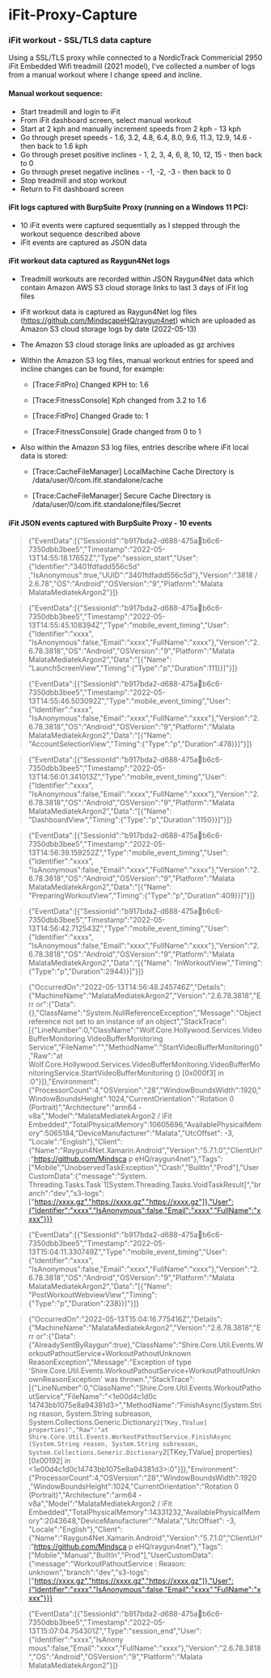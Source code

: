 # iFit-Proxy-Capture
### iFit workout - SSL/TLS data capture

Using a SSL/TLS proxy while connected to a NordicTrack Commericial 2950 iFit Embedded Wifi treadmill (2021 model), I've collected a number of logs from a manual workout where I change speed and incline.

#### Manual workout sequence:

- Start treadmill and login to iFit
- From iFit dashboard screen, select manual workout
- Start at 2 kph and manually increment speeds from 2 kph - 13 kph
- Go through preset speeds - 1.6, 3.2, 4.8, 6.4, 8.0, 9.6, 11.3, 12.9, 14.6 - then back to 1.6 kph
- Go through preset positive inclines - 1, 2, 3, 4, 6, 8, 10, 12, 15 - then back to 0
- Go through preset negative inclines - -1, -2, -3 - then back to 0
- Stop treadmill and stop workout
- Return to Fit dashboard screen

#### iFit logs captured with BurpSuite Proxy (running on a Windows 11 PC):

- 10 iFit events were captured sequentially as I stepped through the workout sequence described above
- iFit events are captured as JSON data

#### iFit workout data captured as Raygun4Net logs

- Treadmill workouts are recorded within JSON Raygun4Net data which contain Amazon AWS S3 cloud storage links to last 3 days of iFit log files
- iFit workout data is captured as Raygun4Net log files (https://github.com/MindscapeHQ/raygun4net) which are uploaded as Amazon S3 cloud storage logs by date (2022-05-13)
- The Amazon S3 cloud storage links are uploaded as gz archives
- Within the Amazon S3 log files, manual workout entries for speed and incline changes can be found, for example:

  - [Trace:FitPro] Changed KPH to: 1.6
  - [Trace:FitnessConsole] Kph changed from 3.2 to 1.6

  - [Trace:FitPro] Changed Grade to: 1
  - [Trace:FitnessConsole] Grade changed from 0 to 1

- Also within the Amazon S3 log files, entries describe where iFit local data is stored:

  - [Trace:CacheFileManager] LocalMachine Cache Directory is /data/user/0/com.ifit.standalone/cache

  - [Trace:CacheFileManager] Secure Cache Directory is /data/user/0/com.ifit.standalone/files/Secret

#### iFit JSON events captured with BurpSuite Proxy - 10 events

> {"EventData":[{"SessionId":"b917bda2-d688-475ab6c6-7350dbb3bee5","Timestamp":"2022-05-13T14:55:18.17652Z","Type":"session_start","User":{"Identifier":"3401fdfadd556c5d"
,"IsAnonymous":true,"UUID":"3401fdfadd556c5d"},"Version":"3818 / 2.6.78","OS":"Android","OSVersion":"9","Platform":"Malata 
MalataMediatekArgon2"}]}

> {"EventData":[{"SessionId":"b917bda2-d688-475ab6c6-7350dbb3bee5","Timestamp":"2022-05-13T14:55:45.108394Z","Type":"mobile_event_timing","User":{"Identifier":"xxxx",
"IsAnonymous":false,"Email":"xxxx","FullName":"xxxx"},"Version":"2.6.78.3818","OS":"Android","OSVersion":"9","Platform":"Malata MalataMediatekArgon2","Data":"[{\"Name\":
\"LaunchScreenView\",\"Timing\":{\"Type\":\"p\",\"Duration\":111}}]"}]}

> {"EventData":[{"SessionId":"b917bda2-d688-475ab6c6-7350dbb3bee5","Timestamp":"2022-05-13T14:55:46.503092Z","Type":"mobile_event_timing","User":{"Identifier":"xxxx",
"IsAnonymous":false,"Email":"xxxx","FullName":"xxxx"},"Version":"2.6.78.3818","OS":"Android","OSVersion":"9","Platform":"Malata MalataMediatekArgon2","Data":"[{\"Name\":
\"AccountSelectionView\",\"Timing\":{\"Type\":\"p\",\"Duration\":478}}]"}]}

> {"EventData":[{"SessionId":"b917bda2-d688-475ab6c6-7350dbb3bee5","Timestamp":"2022-05-13T14:56:01.341013Z","Type":"mobile_event_timing","User":{"Identifier":"xxxx",
"IsAnonymous":false,"Email":"xxxx","FullName":"xxxx"},"Version":"2.6.78.3818","OS":"Android","OSVersion":"9","Platform":"Malata MalataMediatekArgon2","Data":"[{\"Name\":
\"DashboardView\",\"Timing\":{\"Type\":\"p\",\"Duration\":1150}}]"}]}

> {"EventData":[{"SessionId":"b917bda2-d688-475ab6c6-7350dbb3bee5","Timestamp":"2022-05-13T14:56:39.159252Z","Type":"mobile_event_timing","User":{"Identifier":"xxxx",
"IsAnonymous":false,"Email":"xxxx","FullName":"xxxx"},"Version":"2.6.78.3818","OS":"Android","OSVersion":"9","Platform":"Malata MalataMediatekArgon2","Data":"[{\"Name\":
\"PreparingWorkoutView\",\"Timing\":{\"Type\":\"p\",\"Duration\":409}}]"}]}

> {"EventData":[{"SessionId":"b917bda2-d688-475ab6c6-7350dbb3bee5","Timestamp":"2022-05-13T14:56:42.712543Z","Type":"mobile_event_timing","User":{"Identifier":"xxxx",
"IsAnonymous":false,"Email":"xxxx","FullName":"xxxx"},"Version":"2.6.78.3818","OS":"Android","OSVersion":"9","Platform":"Malata MalataMediatekArgon2","Data":"[{\"Name\":
\"InWorkoutView\",\"Timing\":{\"Type\":\"p\",\"Duration\":2944}}]"}]}

> {"OccurredOn":"2022-05-13T14:56:48.245746Z","Details":{"MachineName":"MalataMediatekArgon2","Version":"2.6.78.3818","Err
or":{"Data":{},"ClassName":"System.NullReferenceException","Message":"Object reference not set to an instance of an 
object","StackTrace":[{"LineNumber":0,"ClassName":"Wolf.Core.Hollywood.Services.VideoBufferMonitoring.VideoBufferMonitoring
Service","FileName":"<a3dcaf78efc2480da7cb2765e39ff8cc>","MethodName":"StartVideoBufferMonitoring()","Raw":"at Wolf.Core.Hollywood.Services.VideoBufferMonitoring.VideoBufferMonitoringService.StartVideoBufferMonitoring () [0x000f3] in 
<a3dcaf78efc2480da7cb2765e39ff8cc>:0"}]},"Environment":{"ProcessorCount":4,"OSVersion":"28","WindowBoundsWidth":1920,"
WindowBoundsHeight":1024,"CurrentOrientation":"Rotation 0 (Portrait)","Architecture":"arm64 -
v8a","Model":"MalataMediatekArgon2 / iFit 
Embedded","TotalPhysicalMemory":10605696,"AvailablePhysicalMemory":5065184,"DeviceManufacturer":"Malata","UtcOffset": -3,
"Locale":"English"},"Client":{"Name":"Raygun4Net.Xamarin.Android","Version":"5.7.1.0","ClientUrl":"https://github.com/Mindsca p
eHQ/raygun4net"},"Tags":["Mobile","UnobservedTaskException","Crash","BuiltIn","Prod"],"UserCustomData":{"message":"System.
Threading.Tasks.Task`1[System.Threading.Tasks.VoidTaskResult]","branch":"dev","s3-logs":["https://xxxx.gz","https://xxxx.gz","https://xxxx.gz"]},"User":{"Identifier":"xxxx","IsAnonymous":false,"Email":"xxxx","FullName":"xxxx"}}}

> {"EventData":[{"SessionId":"b917bda2-d688-475ab6c6-7350dbb3bee5","Timestamp":"2022-05-13T15:04:11.330749Z","Type":"mobile_event_timing","User":{"Identifier":"xxxx",
"IsAnonymous":false,"Email":"xxxx","FullName":"xxxx"},"Version":"2.6.78.3818","OS":"Android","OSVersion":"9","Platform":"Malata MalataMediatekArgon2","Data":"[{\"Name\":
\"PostWorkoutWebviewView\",\"Timing\":{\"Type\":\"p\",\"Duration\":238}}]"}]}

> {"OccurredOn":"2022-05-13T15:04:16.775416Z","Details":{"MachineName":"MalataMediatekArgon2","Version":"2.6.78.3818","Err
or":{"Data":{"AlreadySentByRaygun":true},"ClassName":"Shire.Core.Util.Events.WorkoutPathoutService+WorkoutPathoutUnknown
ReasonException","Message":"Exception of type 
'Shire.Core.Util.Events.WorkoutPathoutService+WorkoutPathoutUnknownReasonException' was 
thrown.","StackTrace":[{"LineNumber":0,"ClassName":"Shire.Core.Util.Events.WorkoutPathoutService","FileName":"<1e00d4c1d0c
14743bb1075e8a94381d3>","MethodName":"FinishAsync(System.String reason, System.String subreason, 
System.Collections.Generic.Dictionary`2[TKey,TValue] properties)","Raw":"at 
Shire.Core.Util.Events.WorkoutPathoutService.FinishAsync (System.String reason, System.String subreason, 
System.Collections.Generic.Dictionary`2[TKey,TValue] properties) [0x00192] in 
<1e00d4c1d0c14743bb1075e8a94381d3>:0"}]},"Environment":{"ProcessorCount":4,"OSVersion":"28","WindowBoundsWidth":1920
,"WindowBoundsHeight":1024,"CurrentOrientation":"Rotation 0 (Portrait)","Architecture":"arm64 -
v8a","Model":"MalataMediatekArgon2 / iFit 
Embedded","TotalPhysicalMemory":14331232,"AvailablePhysicalMemory":2043648,"DeviceManufacturer":"Malata","UtcOffset": -3,
"Locale":"English"},"Client":{"Name":"Raygun4Net.Xamarin.Android","Version":"5.7.1.0","ClientUrl":"https://github.com/Mindsca p
eHQ/raygun4net"},"Tags":["Mobile","Manual","BuiltIn","Prod"],"UserCustomData":{"message":"WorkoutPathoutService : Reason: 
unknown","branch":"dev","s3-logs":["https://xxxx.gz","https://xxxx.gz","https://xxxx.gz"]},"User":{"Identifier":"xxxx","IsAnonymous":false,"Email":"xxxx","FullName":"xxxx"}}}

> {"EventData":[{"SessionId":"b917bda2-d688-475ab6c6-7350dbb3bee5","Timestamp":"2022-05-13T15:07:04.754301Z","Type":"session_end","User":{"Identifier":"xxxx","IsAnony
mous":false,"Email":"xxxx","FullName":"xxxx"},"Version":"2.6.78.3818","OS":"Android","OSVersion":"9","Platform":"Malata MalataMediatekArgon2"}]}

